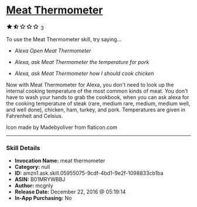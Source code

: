 # [Meat Thermometer](http://alexa.amazon.com/#skills/amzn1.ask.skill.05955075-9cdf-4bd1-9e2f-1098833cb1ba)
![1.4 stars](../../images/ic_star_black_18dp_1x.png)![1.4 stars](../../images/ic_star_half_black_18dp_1x.png)![1.4 stars](../../images/ic_star_border_black_18dp_1x.png)![1.4 stars](../../images/ic_star_border_black_18dp_1x.png)![1.4 stars](../../images/ic_star_border_black_18dp_1x.png) 3

To use the Meat Thermometer skill, try saying...

* *Alexa Open Meat Thermometer*

* *Alexa, ask Meat Thermometer the temperature for pork*

* *Alexa, ask Meat Thermometer how I should cook chicken*

Now with Meat Thermometer for Alexa, you don't need to look up the internal cooking temperature of the most common kinds of meat. You don't have to wash your hands to grab the cookbook, when you can ask alexa for the cooking temperature of steak (rare, medium rare, medium, medium well, and well done), chicken, ham, turkey, and pork. Temperatures are given in Fahrenheit and Celsius.

Icon made by Madebyoliver from flaticon.com

***

### Skill Details

* **Invocation Name:** meat thermometer
* **Category:** null
* **ID:** amzn1.ask.skill.05955075-9cdf-4bd1-9e2f-1098833cb1ba
* **ASIN:** B01MRYWBBJ
* **Author:** mcgnly
* **Release Date:** December 22, 2016 @ 05:19:14
* **In-App Purchasing:** No

